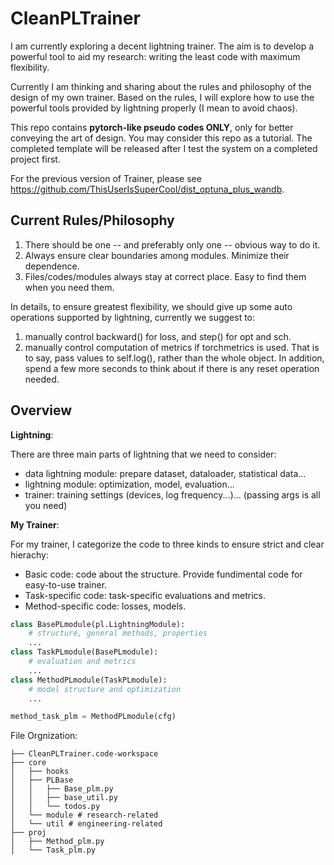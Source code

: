 # CleanPLTrainer

I am currently exploring a decent lightning trainer. The aim is to develop a powerful tool to aid my research: writing the least code with maximum flexibility.

Currently I am thinking and sharing about the rules and philosophy of the design of my own trainer. Based on the rules, I will explore how to use the powerful tools provided by lightning properly (I mean to avoid chaos).

This repo contains **pytorch-like pseudo codes ONLY**, only for better conveying the art of design. You may consider this repo as a tutorial. The completed template will be released after I test the system on a completed project first.

For the previous version of Trainer, please see https://github.com/ThisUserIsSuperCool/dist_optuna_plus_wandb.

## Current Rules/Philosophy
1. There should be one -- and preferably only one -- obvious way to do it.
2. Always ensure clear boundaries among modules. Minimize their dependence.
3. Files/codes/modules always stay at correct place. Easy to find them when you need them.

In details, to ensure greatest flexibility, we should give up some auto operations supported by lightning, currently we suggest to:
1. manually control backward() for loss, and step() for opt and sch.
2. manually control computation of metrics if torchmetrics is used. That is to say, pass values to self.log(), rather than the whole object. In addition, spend a few more seconds to think about if there is any reset operation needed.

## Overview

**Lightning**: 

There are three main parts of lightning that we need to consider:
- data lightning module: prepare dataset, dataloader, statistical data...
- lightning module: optimization, model, evaluation...
- trainer: training settings (devices, log frequency...)... (passing args is all you need)

**My Trainer**:

For my trainer, I categorize the code to three kinds to ensure strict and clear hierachy:
- Basic code: code about the structure. Provide fundimental code for easy-to-use trainer.
- Task-specific code: task-specific evaluations and metrics.
- Method-specific code: losses, models.

```python
class BasePLmodule(pl.LightningModule):
	# structure, general methods, properties
	...
class TaskPLmodule(BasePLmodule):
	# evaluation and metrics
	...
class MethodPLmodule(TaskPLmodule):
	# model structure and optimization
	...

method_task_plm = MethodPLmodule(cfg)
```

File Orgnization:
```
├── CleanPLTrainer.code-workspace
├── core
│   ├── hooks
│   ├── PLBase
│   │   ├── Base_plm.py
│   │   ├── base_util.py
│   │   └── todos.py
│   └── module # research-related
│   └── util # engineering-related
├── proj
│   ├── Method_plm.py
│   └── Task_plm.py
```

### 